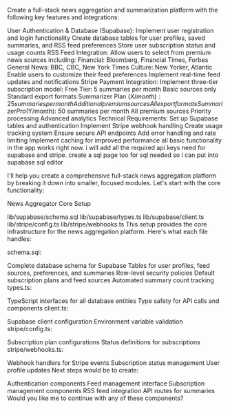 Create a full-stack news aggregation and summarization platform with the following key features and integrations:

User Authentication & Database (Supabase):
Implement user registration and login functionality
Create database tables for user profiles, saved summaries, and RSS feed preferences
Store user subscription status and usage counts
RSS Feed Integration:
Allow users to select from premium news sources including:
Financial: Bloomberg, Financial Times, Forbes
General News: BBC, CBC, New York Times
Culture: New Yorker, Atlantic
Enable users to customize their feed preferences
Implement real-time feed updates and notifications
Stripe Payment Integration: Implement three-tier subscription model:
Free Tier:
5 summaries per month
Basic sources only
Standard export formats
Summarizer Plan ($X/month):
25 summaries per month
Additional premium sources
All export formats
Summarizer Pro ($Y/month):
50 summaries per month
All premium sources
Priority processing
Advanced analytics
Technical Requirements:
Set up Supabase tables and authentication
Implement Stripe webhook handling
Create usage tracking system
Ensure secure API endpoints
Add error handling and rate limiting
Implement caching for improved performance
all basic functionality in the app works right now. i will add all the required api keys need for supabase and stripe. create a sql page too for sql needed so i can put into supabase sql editor

I'll help you create a comprehensive full-stack news aggregation platform by breaking it down into smaller, focused modules. Let's start with the core functionality:

News Aggregator Core Setup

lib/supabase/schema.sql
lib/supabase/types.ts
lib/supabase/client.ts
lib/stripe/config.ts
lib/stripe/webhooks.ts
This setup provides the core infrastructure for the news aggregation platform. Here's what each file handles:

schema.sql:

Complete database schema for Supabase
Tables for user profiles, feed sources, preferences, and summaries
Row-level security policies
Default subscription plans and feed sources
Automated summary count tracking
types.ts:

TypeScript interfaces for all database entities
Type safety for API calls and components
client.ts:

Supabase client configuration
Environment variable validation
stripe/config.ts:

Subscription plan configurations
Status definitions for subscriptions
stripe/webhooks.ts:

Webhook handlers for Stripe events
Subscription status management
User profile updates
Next steps would be to create:

Authentication components
Feed management interface
Subscription management components
RSS feed integration
API routes for summaries
Would you like me to continue with any of these components?